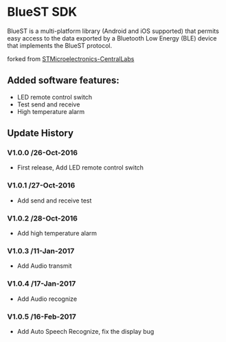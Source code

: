# BlueST SDK

BlueST is a multi-platform library (Android and iOS supported) that permits easy access to the data exported by a Bluetooth Low Energy (BLE) device that implements the BlueST protocol.

forked from [STMicroelectronics-CentralLabs](https://github.com/STMicroelectronics-CentralLabs/BlueSTSDK_Android)

## Added software features:
* LED remote control switch
* Test send and receive
* High temperature alarm

## Update History
### V1.0.0 /26-Oct-2016
* First release, Add LED remote control switch

### V1.0.1 /27-Oct-2016
* Add send and receive test

### V1.0.2 /28-Oct-2016
* Add high temperature alarm

### V1.0.3 /11-Jan-2017
* Add Audio transmit

### V1.0.4 /17-Jan-2017
* Add Audio recognize

### V1.0.5 /16-Feb-2017
* Add Auto Speech Recognize, fix the display bug

